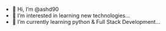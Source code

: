 - 👋 Hi, I’m @ashd90
- 👀 I’m interested in learning new technologies...
- 🌱 I’m currently learning python & Full Stack Development...


<!---
ashd90/ashd90 is a ✨ special ✨ repository because its `README.md` (this file) appears on your GitHub profile.
You can click the Preview link to take a look at your changes.
--->
